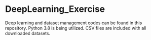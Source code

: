 # DeepLearning_Exercise
Deep learning and dataset management codes can be found in this repository. Python 3.8 is being utilized. CSV files are included with all downloaded datasets.
